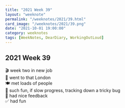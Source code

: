 ```yaml
---
title: "2021 Week 39"
layout: "weeknote"
permalink: "/weeknotes/2021/39.html"
card_image: "/weeknotes/2021/39.png"
date: "2021-10-01 19:00:00"
category: weeknotes
tags: [WeekNotes, DearDiary, WorkingOutLoud]
---
```


## 2021 Week 39

🎬 week two in new job <br/>
🌃 went to that London <br/>
🍽 met loads of people <br/>
🧠 such fun, if slow progress, tracking down a tricky bug <br/>
💖 had nice feedback <br/>
✅ had fun <br/>

